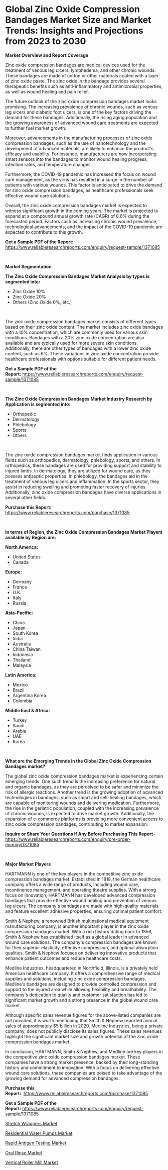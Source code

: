 <p><h1>Global Zinc Oxide Compression Bandages Market Size and Market Trends: Insights and Projections from 2023 to 2030</h1></p><p><strong>Market Overview and Report Coverage</strong></p>
<p><p>Zinc oxide compression bandages are medical devices used for the treatment of venous leg ulcers, lymphedema, and other chronic wounds. These bandages are made of cotton or other materials coated with a layer of zinc oxide paste. The zinc oxide in the bandage provides several therapeutic benefits such as anti-inflammatory and antimicrobial properties, as well as wound healing and pain relief.</p><p>The future outlook of the zinc oxide compression bandages market looks promising. The increasing prevalence of chronic wounds, such as venous leg ulcers and diabetic foot ulcers, is one of the key factors driving the demand for these bandages. Additionally, the rising aging population and the growing awareness of advanced wound care treatments are expected to further fuel market growth.</p><p>Moreover, advancements in the manufacturing processes of zinc oxide compression bandages, such as the use of nanotechnology and the development of advanced materials, are likely to enhance the product's efficacy and usability. For instance, manufacturers are now incorporating smart sensors into the bandages to monitor wound healing progress, infection rates, and temperature changes.</p><p>Furthermore, the COVID-19 pandemic has increased the focus on wound care management, as the virus has resulted in a surge in the number of patients with various wounds. This factor is anticipated to drive the demand for zinc oxide compression bandages, as healthcare professionals seek effective wound care solutions.</p><p>Overall, the zinc oxide compression bandages market is expected to witness significant growth in the coming years. The market is projected to expand at a compound annual growth rate (CAGR) of 8.6% during the forecasted period. Factors such as increasing chronic wound prevalence, technological advancements, and the impact of the COVID-19 pandemic are expected to contribute to this growth.</p></p>
<p><strong>Get a Sample PDF of the Report:</strong> <a href="https://www.reliableresearchreports.com/enquiry/request-sample/1371085">https://www.reliableresearchreports.com/enquiry/request-sample/1371085</a></p>
<p>&nbsp;</p>
<p><strong>Market Segmentation</strong></p>
<p><strong>The Zinc Oxide Compression Bandages Market Analysis by types is segmented into:</strong></p>
<p><ul><li>Zinc Oxide 10%</li><li>Zinc Oxide 20%</li><li>Others (Zinc Oxide 6%, etc.)</li></ul></p>
<p>&nbsp;</p>
<p><p>The zinc oxide compression bandages market consists of different types based on their zinc oxide content. The market includes zinc oxide bandages with a 10% concentration, which are commonly used for various skin conditions. Bandages with a 20% zinc oxide concentration are also available and are typically used for more severe skin conditions. Additionally, there are other types of bandages with a lower zinc oxide content, such as 6%. These variations in zinc oxide concentration provide healthcare professionals with options suitable for different patient needs.</p></p>
<p><strong>Get a Sample PDF of the Report:</strong>&nbsp;<a href="https://www.reliableresearchreports.com/enquiry/request-sample/1371085">https://www.reliableresearchreports.com/enquiry/request-sample/1371085</a></p>
<p>&nbsp;</p>
<p><strong>The Zinc Oxide Compression Bandages Market Industry Research by Application is segmented into:</strong></p>
<p><ul><li>Orthopedic</li><li>Dermatology</li><li>Phlebology</li><li>Sports</li><li>Others</li></ul></p>
<p>&nbsp;</p>
<p><p>The zinc oxide compression bandages market finds application in various fields such as orthopedics, dermatology, phlebology, sports, and others. In orthopedics, these bandages are used for providing support and stability to injured limbs. In dermatology, they are utilized for wound care, as they possess antiseptic properties. In phlebology, the bandages aid in the treatment of venous leg ulcers and inflammation. In the sports sector, they assist in reducing swelling and promoting faster recovery of injuries. Additionally, zinc oxide compression bandages have diverse applications in several other fields.</p></p>
<p><strong>Purchase this Report:</strong>&nbsp; <a href="https://www.reliableresearchreports.com/purchase/1371085">https://www.reliableresearchreports.com/purchase/1371085</a></p>
<p>&nbsp;</p>
<p><strong>In terms of Region, the Zinc Oxide Compression Bandages Market Players available by Region are:</strong></p>
<p>
    <p> <strong> North America: </strong>
        <ul>
            <li>United States</li>
            <li>Canada</li>
        </ul>
        </p> 
    <p> <strong> Europe: </strong>
        <ul>
            <li>Germany</li>
            <li>France</li>
            <li>U.K.</li>
            <li>Italy</li>
            <li>Russia</li>
        </ul>
        </p> 
    <p> <strong> Asia-Pacific: </strong>
        <ul>
            <li>China</li>
            <li>Japan</li>
            <li>South Korea</li>
            <li>India</li>
            <li>Australia</li>
            <li>China Taiwan</li>
            <li>Indonesia</li>
            <li>Thailand</li>
            <li>Malaysia</li>
        </ul>
        </p> 
    <p> <strong> Latin America: </strong>
        <ul>
            <li>Mexico</li>
            <li>Brazil</li>
            <li>Argentina Korea</li>
            <li>Colombia</li>
        </ul>
        </p> 
    <p> <strong> Middle East & Africa: </strong>
        <ul>
            <li>Turkey</li>
            <li>Saudi</li>
            <li>Arabia</li>
            <li>UAE</li>
            <li>Korea</li>
        </ul>
    </p>
    </p>
<p>&nbsp;</p>
<p><strong>What are the Emerging Trends in the Global Zinc Oxide Compression Bandages market?</strong></p>
<p><p>The global zinc oxide compression bandages market is experiencing certain emerging trends. One such trend is the increasing preference for natural and organic bandages, as they are perceived to be safer and minimize the risk of allergic reactions. Another trend is the growing adoption of advanced technologies in bandages, such as smart and self-healing bandages, which are capable of monitoring wounds and delivering medication. Furthermore, the rise in the geriatric population, coupled with the increasing prevalence of chronic wounds, is expected to drive market growth. Additionally, the expansion of e-commerce platforms is providing more convenient access to zinc oxide compression bandages, contributing to market expansion.</p></p>
<p><strong>Inquire or Share Your Questions If Any Before Purchasing This Report</strong>- <a href="https://www.reliableresearchreports.com/enquiry/pre-order-enquiry/1371085">https://www.reliableresearchreports.com/enquiry/pre-order-enquiry/1371085</a></p>
<p>&nbsp;</p>
<p><strong>Major Market Players</strong></p>
<p><p>HARTMANN is one of the key players in the competitive zinc oxide compression bandages market. Established in 1818, the German healthcare company offers a wide range of products, including wound care, incontinence management, and operating theatre supplies. With a strong focus on innovation, HARTMANN has developed advanced compression bandages that provide effective wound healing and prevention of venous leg ulcers. The company's bandages are made with high-quality materials and feature excellent adhesive properties, ensuring optimal patient comfort.</p><p>Smith & Nephew, a renowned British multinational medical equipment manufacturing company, is another important player in the zinc oxide compression bandages market. With a rich history dating back to 1856, Smith & Nephew has established itself as a global leader in advanced wound care solutions. The company's compression bandages are known for their superior elasticity, effective compression, and optimal absorption qualities. Smith & Nephew focuses on delivering innovative products that enhance patient outcomes and reduce healthcare costs.</p><p>Medline Industries, headquartered in Northfield, Illinois, is a privately held American healthcare company. It offers a comprehensive range of medical supplies and solutions, including zinc oxide compression bandages. Medline's bandages are designed to provide controlled compression and support to the injured area while allowing flexibility and breathability. The company's dedication to quality and customer satisfaction has led to significant market growth and a strong presence in the global wound care market.</p><p>Although specific sales revenue figures for the above-listed companies are not provided, it is worth mentioning that Smith & Nephew reported annual sales of approximately $5 billion in 2020. Medline Industries, being a private company, does not publicly disclose its sales figures. These sales revenues highlight the significant market size and growth potential of the zinc oxide compression bandages market.</p><p>In conclusion, HARTMANN, Smith & Nephew, and Medline are key players in the competitive zinc oxide compression bandages market. These companies have a strong market presence, backed by their long-standing history and commitment to innovation. With a focus on delivering effective wound care solutions, these companies are poised to take advantage of the growing demand for advanced compression bandages.</p></p>
<p><strong>Purchase this Report:</strong>&nbsp;&nbsp;<a href="https://www.reliableresearchreports.com/purchase/1371085">https://www.reliableresearchreports.com/purchase/1371085</a></p>
<p></p>
<p><strong>Get a Sample PDF of the Report:</strong>&nbsp;<a href="https://www.reliableresearchreports.com/enquiry/request-sample/1371085">https://www.reliableresearchreports.com/enquiry/request-sample/1371085</a></p>
<p><p><a href="https://www.linkedin.com/pulse/stretch-wrappers-market-share-amp-new-trends-analysis-report-ritnc/">Stretch Wrappers Market</a></p><p><a href="https://www.linkedin.com/pulse/residential-water-pumps-market-size-share-amp-trends-analysis-yak7c/">Residential Water Pumps Market</a></p><p><a href="https://medium.com/@mhdhonirp23/rapid-antigen-testing-market-size-cagr-trends-2024-2030-3faf211818c3">Rapid Antigen Testing Market</a></p><p><a href="https://medium.com/@devidwarnerrp23/oral-rinse-market-size-cagr-trends-2024-2030-0a6ddf94989c">Oral Rinse Market</a></p><p><a href="https://www.linkedin.com/pulse/vertical-roller-mill-market-size-2023-2030-global-industrial-hew7c/">Vertical Roller Mill Market</a></p></p>